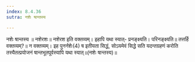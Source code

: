 ```yaml
---
index: 8.4.36
sutra: नशेः षान्तस्य

---
```

 नशेः षान्तस्य ॥ नशेरशः॥ नशेरश इति वक्तव्यम्। इहापि यथा स्यात्- प्रनङ्क्ष्यति। परिनङ्क्ष्यति॥ तत्तर्हि वक्तव्यम्?॥ न वक्तव्यम्। इह पुनर्नशेः(4) ष इतीयता सिद्धं, सोऽयमेवं सिद्धे सति यदन्तग्रहणं करोति तस्यैतत्प्रयोजनं षान्तभूतपूर्वस्यापि यथा स्यात्॥(नशेः षान्तस्य)॥ 